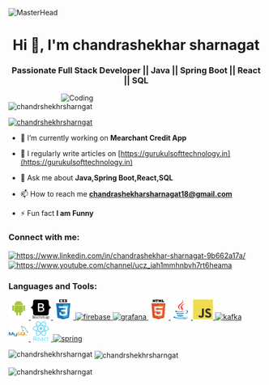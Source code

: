 <animated-image data-catalyst=""><a href="http://gurukulsofttechnology.liveblog365.com/" rel="nofollow" data-target="animated-image.originalLink"><img src="https://camo.githubusercontent.com/4fa9a5bdefafee7e59ad2086429306dfc0c902d0db4d2d1fdfb534b1767d9f62/68747470733a2f2f646576656c6f706572732e67697068792e636f6d2f6272616e63682f6d61737465722f7374617469632f6170692d35313264333663303936363236383237313731303861333862626235633537642e676966" alt="MasterHead" data-canonical-src="https://developers.giphy.com/branch/master/static/api-512d36c09662682717108a38bbb5c57d.gif" style="max-width: 100%; display: inline-block;" data-target="animated-image.originalImage"></a>

<h1 align="center">Hi 👋, I'm chandrashekhar sharnagat</h1>
<h3 align="center">Passionate Full Stack Developer || Java || Spring Boot || React || SQL</h3>

<img align="right" alt="Coding" width="400" src="https://cdn.dribbble.com/users/1162077/screenshots/3848914/programmer.gif"/>

<p align="left"> <img src="https://komarev.com/ghpvc/?username=chandrshekhrsharngat&label=Profile%20views&color=0e75b6&style=flat" alt="chandrshekhrsharngat" /> </p>

<p align="left"> <a href="https://github.com/ryo-ma/github-profile-trophy"><img src="https://github-profile-trophy.vercel.app/?username=chandrshekhrsharngat" alt="chandrshekhrsharngat" /></a> </p>

- 🔭 I’m currently working on **Mearchant Credit App**

- 📝 I regularly write articles on [https://gurukulsofttechnology.in](https://gurukulsofttechnology.in)

- 💬 Ask me about **Java,Spring Boot,React,SQL**

- 📫 How to reach me **chandrashekharsharnagat18@gmail.com**

- ⚡ Fun fact **I am Funny**

<h3 align="left">Connect with me:</h3>
<p align="left">
<a href="https://linkedin.com/in/https://www.linkedin.com/in/chandrashekhar-sharnagat-9b662a17a/" target="blank"><img align="center" src="https://raw.githubusercontent.com/rahuldkjain/github-profile-readme-generator/master/src/images/icons/Social/linked-in-alt.svg" alt="https://www.linkedin.com/in/chandrashekhar-sharnagat-9b662a17a/" height="30" width="40" /></a>
<a href="https://www.youtube.com/c/https://www.youtube.com/channel/ucz_iah1mmhnbvh7rt6heama" target="blank"><img align="center" src="https://raw.githubusercontent.com/rahuldkjain/github-profile-readme-generator/master/src/images/icons/Social/youtube.svg" alt="https://www.youtube.com/channel/ucz_iah1mmhnbvh7rt6heama" height="30" width="40" /></a>
</p>

<h3 align="left">Languages and Tools:</h3>
<p align="left"> <a href="https://developer.android.com" target="_blank" rel="noreferrer"> <img src="https://raw.githubusercontent.com/devicons/devicon/master/icons/android/android-original-wordmark.svg" alt="android" width="40" height="40"/> </a> <a href="https://getbootstrap.com" target="_blank" rel="noreferrer"> <img src="https://raw.githubusercontent.com/devicons/devicon/master/icons/bootstrap/bootstrap-plain-wordmark.svg" alt="bootstrap" width="40" height="40"/> </a> <a href="https://www.w3schools.com/css/" target="_blank" rel="noreferrer"> <img src="https://raw.githubusercontent.com/devicons/devicon/master/icons/css3/css3-original-wordmark.svg" alt="css3" width="40" height="40"/> </a> <a href="https://firebase.google.com/" target="_blank" rel="noreferrer"> <img src="https://www.vectorlogo.zone/logos/firebase/firebase-icon.svg" alt="firebase" width="40" height="40"/> </a> <a href="https://grafana.com" target="_blank" rel="noreferrer"> <img src="https://www.vectorlogo.zone/logos/grafana/grafana-icon.svg" alt="grafana" width="40" height="40"/> </a> <a href="https://www.w3.org/html/" target="_blank" rel="noreferrer"> <img src="https://raw.githubusercontent.com/devicons/devicon/master/icons/html5/html5-original-wordmark.svg" alt="html5" width="40" height="40"/> </a> <a href="https://www.java.com" target="_blank" rel="noreferrer"> <img src="https://raw.githubusercontent.com/devicons/devicon/master/icons/java/java-original.svg" alt="java" width="40" height="40"/> </a> <a href="https://developer.mozilla.org/en-US/docs/Web/JavaScript" target="_blank" rel="noreferrer"> <img src="https://raw.githubusercontent.com/devicons/devicon/master/icons/javascript/javascript-original.svg" alt="javascript" width="40" height="40"/> </a> <a href="https://kafka.apache.org/" target="_blank" rel="noreferrer"> <img src="https://www.vectorlogo.zone/logos/apache_kafka/apache_kafka-icon.svg" alt="kafka" width="40" height="40"/> </a> <a href="https://www.mysql.com/" target="_blank" rel="noreferrer"> <img src="https://raw.githubusercontent.com/devicons/devicon/master/icons/mysql/mysql-original-wordmark.svg" alt="mysql" width="40" height="40"/> </a> <a href="https://reactjs.org/" target="_blank" rel="noreferrer"> <img src="https://raw.githubusercontent.com/devicons/devicon/master/icons/react/react-original-wordmark.svg" alt="react" width="40" height="40"/> </a> <a href="https://spring.io/" target="_blank" rel="noreferrer"> <img src="https://www.vectorlogo.zone/logos/springio/springio-icon.svg" alt="spring" width="40" height="40"/> </a> </p>

<p><img align="left" src="https://github-readme-stats.vercel.app/api/top-langs?username=chandrshekhrsharngat&show_icons=true&locale=en&layout=compact" alt="chandrshekhrsharngat" /></p>

<p>&nbsp;<img align="center" src="https://github-readme-stats.vercel.app/api?username=chandrshekhrsharngat&show_icons=true&locale=en" alt="chandrshekhrsharngat" /></p>

<p><img align="center" src="https://github-readme-streak-stats.herokuapp.com/?user=chandrshekhrsharngat&" alt="chandrshekhrsharngat" /></p>
